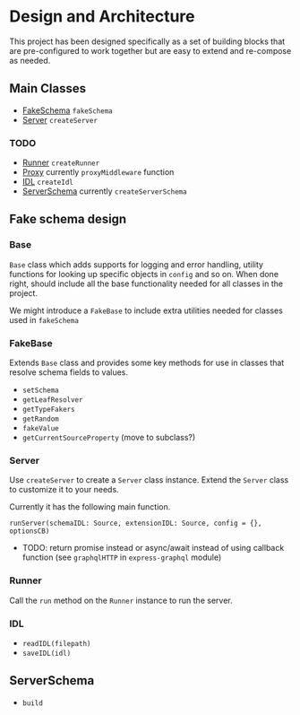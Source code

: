 # Design and Architecture

This project has been designed specifically as a set of building blocks that are pre-configured to work together but are easy to extend and re-compose as needed.

## Main Classes

- [FakeSchema](#FakeSchema) `fakeSchema`
- [Server](#Server) `createServer`

### TODO

- [Runner](#Runner) `createRunner`
- [Proxy](#Runner) currently `proxyMiddleware` function
- [IDL](#IDL) `createIdl`
- [ServerSchema](#ServerSchema) currently `createServerSchema`

## Fake schema design

### Base

`Base` class which adds supports for logging and error handling, utility functions for looking up specific objects in `config` and so on. When done right, should include all the base functionality needed for all classes in the project.

We might introduce a `FakeBase` to include extra utilities needed for classes used in `fakeSchema`

### FakeBase

Extends `Base` class and provides some key methods for use in classes that resolve schema fields to values.

- `setSchema`
- `getLeafResolver`
- `getTypeFakers`
- `getRandom`
- `fakeValue`
- `getCurrentSourceProperty` (move to subclass?)

### Server

Use `createServer` to create a `Server` class instance. Extend the `Server` class to customize it to your needs.

Currently it has the following main function.

`runServer(schemaIDL: Source, extensionIDL: Source, config = {}, optionsCB)`

- TODO: return promise instead or async/await instead of using callback function (see `graphqlHTTP` in `express-graphql` module)

### Runner

Call the `run` method on the `Runner` instance to run the server.

### IDL

- `readIDL(filepath)`
- `saveIDL(idl)`

## ServerSchema

- `build`
